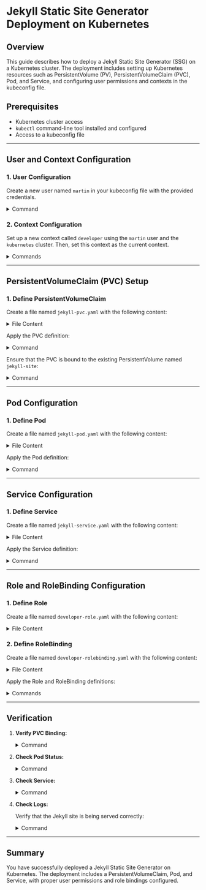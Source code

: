 
# Jekyll Static Site Generator Deployment on Kubernetes

## Overview

This guide describes how to deploy a Jekyll Static Site Generator (SSG) on a Kubernetes cluster. The deployment includes setting up Kubernetes resources such as PersistentVolume (PV), PersistentVolumeClaim (PVC), Pod, and Service, and configuring user permissions and contexts in the kubeconfig file.

## Prerequisites

- Kubernetes cluster access
- `kubectl` command-line tool installed and configured
- Access to a kubeconfig file

---

## User and Context Configuration

### 1. User Configuration

Create a new user named `martin` in your kubeconfig file with the provided credentials.

<details>
<summary>Command</summary>

```sh
kubectl config set-credentials martin --client-key=/root/martin.key --client-certificate=/root/martin.crt
```

</details>

### 2. Context Configuration

Set up a new context called `developer` using the `martin` user and the `kubernetes` cluster. Then, set this context as the current context.

<details>
<summary>Commands</summary>

```sh
kubectl config set-context developer --user=martin --cluster=kubernetes
kubectl config use-context developer
```

</details>

---

## PersistentVolumeClaim (PVC) Setup

### 1. Define PersistentVolumeClaim

Create a file named `jekyll-pvc.yaml` with the following content:

<details>
<summary>File Content</summary>

```yaml
apiVersion: v1
kind: PersistentVolumeClaim
metadata:
  name: jekyll-site
  namespace: development
spec:
  accessModes:
    - ReadWriteMany
  resources:
    requests:
      storage: 1Gi
```

</details>

Apply the PVC definition:

<details>
<summary>Command</summary>

```sh
kubectl apply -f jekyll-pvc.yaml
```

</details>

Ensure that the PVC is bound to the existing PersistentVolume named `jekyll-site`:

<details>
<summary>Command</summary>

```sh
kubectl get pvc -n development
```

</details>

---

## Pod Configuration

### 1. Define Pod

Create a file named `jekyll-pod.yaml` with the following content:

<details>
<summary>File Content</summary>

```yaml
apiVersion: v1
kind: Pod
metadata:
  name: jekyll
  namespace: development
  labels:
    run: jekyll
spec:
  volumes:
    - name: site
      persistentVolumeClaim:
        claimName: jekyll-site
  initContainers:
    - name: copy-jekyll-site
      image: gcr.io/kodekloud/customimage/jekyll
      command: ["jekyll", "new", "/site"]
      volumeMounts:
        - name: site
          mountPath: /site
  containers:
    - name: jekyll
      image: gcr.io/kodekloud/customimage/jekyll-serve
      volumeMounts:
        - name: site
          mountPath: /site
```

</details>

Apply the Pod definition:

<details>
<summary>Command</summary>

```sh
kubectl apply -f jekyll-pod.yaml
```

</details>

---

## Service Configuration

### 1. Define Service

Create a file named `jekyll-service.yaml` with the following content:

<details>
<summary>File Content</summary>

```yaml
apiVersion: v1
kind: Service
metadata:
  name: jekyll
  namespace: development
spec:
  ports:
    - port: 8080
      targetPort: 4000
      nodePort: 30097
  selector:
    run: jekyll
  type: NodePort
```

</details>

Apply the Service definition:

<details>
<summary>Command</summary>

```sh
kubectl apply -f jekyll-service.yaml
```

</details>

---

## Role and RoleBinding Configuration

### 1. Define Role

Create a file named `developer-role.yaml` with the following content:

<details>
<summary>File Content</summary>

```yaml
apiVersion: rbac.authorization.k8s.io/v1
kind: Role
metadata:
  name: developer-role
  namespace: development
rules:
  - apiGroups: [""]
    resources: ["services", "persistentvolumeclaims", "pods"]
    verbs: ["*"]
```

</details>

### 2. Define RoleBinding

Create a file named `developer-rolebinding.yaml` with the following content:

<details>
<summary>File Content</summary>

```yaml
apiVersion: rbac.authorization.k8s.io/v1
kind: RoleBinding
metadata:
  name: developer-rolebinding
  namespace: development
subjects:
  - kind: User
    name: martin
    apiGroup: rbac.authorization.k8s.io
roleRef:
  kind: Role
  name: developer-role
  apiGroup: rbac.authorization.k8s.io
```

</details>

Apply the Role and RoleBinding definitions:

<details>
<summary>Commands</summary>

```sh
kubectl apply -f developer-role.yaml
kubectl apply -f developer-rolebinding.yaml
```

</details>

---

## Verification

1. **Verify PVC Binding:**

   <details>
   <summary>Command</summary>

   ```sh
   kubectl get pvc -n development
   ```

   </details>

2. **Check Pod Status:**

   <details>
   <summary>Command</summary>

   ```sh
   kubectl get pods -n development
   ```

   Ensure the pod is running and has the `run=jekyll` label.
   </details>

3. **Check Service:**

   <details>
   <summary>Command</summary>

   ```sh
   kubectl get services -n development
   ```

   Ensure the service is exposed on NodePort `30097`.
   </details>

4. **Check Logs:**

   Verify that the Jekyll site is being served correctly:

   <details>
   <summary>Command</summary>

   ```sh
   kubectl logs -n development jekyll
   ```

   </details>

---

## Summary

You have successfully deployed a Jekyll Static Site Generator on Kubernetes. The deployment includes a PersistentVolumeClaim, Pod, and Service, with proper user permissions and role bindings configured.

